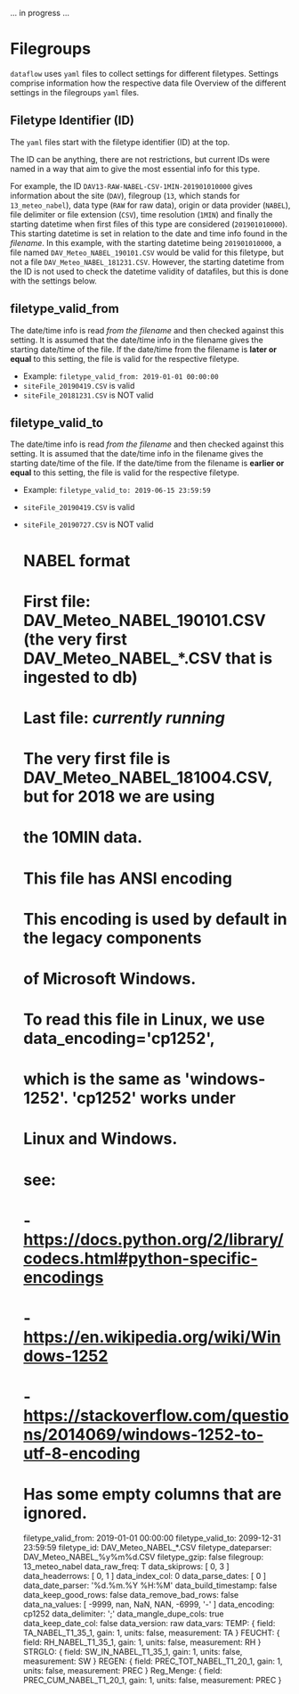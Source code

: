 ... in progress ...
  
# Filegroups

`dataflow` uses `yaml` files to collect settings for different filetypes.
Settings comprise information how the respective data file 
Overview of the different settings in the filegroups `yaml` files.

## Filetype Identifier (ID)
The `yaml` files start with the filetype identifier (ID) at the top.
  
The ID can be anything, there are not restrictions, but current IDs were named in a
way that aim to give the most essential info for this type.
  
For example, the ID `DAV13-RAW-NABEL-CSV-1MIN-201901010000` gives information
about the site (`DAV`), filegroup (`13`, which stands for `13_meteo_nabel`),
data type (`RAW` for raw data), origin or data provider (`NABEL`), file delimiter
or file extension (`CSV`), time resolution (`1MIN`) and finally the starting datetime
when first files of this type are considered (`201901010000`). This starting datetime
is set in relation to the date and time info found in the *filename*. In this example,
with the starting datetime being `201901010000`, a file named `DAV_Meteo_NABEL_190101.CSV`
would be valid for this filetype, but not a file `DAV_Meteo_NABEL_181231.CSV`. However,
the starting datetime from the ID is not used to check the datetime validity of datafiles,
but this is done with the settings below.
  
## filetype_valid_from
The date/time info is read *from the filename* and then checked against
this setting. It is assumed that the date/time info in the filename
gives the starting date/time of the file. If the date/time from the
filename is **later or equal** to this setting, the file is valid for the
respective filetype.
- Example: `filetype_valid_from: 2019-01-01 00:00:00`
- `siteFile_20190419.CSV` is valid
- `siteFile_20181231.CSV` is NOT valid
  
## filetype_valid_to
The date/time info is read *from the filename* and then checked against
this setting. It is assumed that the date/time info in the filename
gives the starting date/time of the file. If the date/time from the
filename is **earlier or equal** to this setting, the file is valid for the
respective filetype.
- Example: `filetype_valid_to: 2019-06-15 23:59:59`
- `siteFile_20190419.CSV` is valid
- `siteFile_20190727.CSV` is NOT valid



  # NABEL format
  # First file: DAV_Meteo_NABEL_190101.CSV (the very first DAV_Meteo_NABEL_*.CSV that is ingested to db)
  # Last file:  *currently running*
  # The very first file is DAV_Meteo_NABEL_181004.CSV, but for 2018 we are using
  #   the 10MIN data.
  # **This file has ANSI encoding**
  #   This encoding is used by default in the legacy components
  #   of Microsoft Windows.
  #   To read this file in Linux, we use data_encoding='cp1252',
  #   which is the same as 'windows-1252'. 'cp1252' works under
  #   Linux and Windows.
  #   see:
  #     - https://docs.python.org/2/library/codecs.html#python-specific-encodings
  #     - https://en.wikipedia.org/wiki/Windows-1252
  #     - https://stackoverflow.com/questions/2014069/windows-1252-to-utf-8-encoding
  # Has some empty columns that are ignored.
  filetype_valid_from: 2019-01-01 00:00:00
  filetype_valid_to: 2099-12-31 23:59:59
  filetype_id: DAV_Meteo_NABEL_*.CSV
  filetype_dateparser: DAV_Meteo_NABEL_%y%m%d.CSV
  filetype_gzip: false
  filegroup: 13_meteo_nabel
  data_raw_freq: T
  data_skiprows: [ 0, 3 ]
  data_headerrows: [ 0, 1 ]
  data_index_col: 0
  data_parse_dates: [ 0 ]
  data_date_parser: '%d.%m.%Y %H:%M'
  data_build_timestamp: false
  data_keep_good_rows: false
  data_remove_bad_rows: false
  data_na_values: [ -9999, nan, NaN, NAN, -6999, '-' ]
  data_encoding: cp1252
  data_delimiter: ';'
  data_mangle_dupe_cols: true
  data_keep_date_col: false
  data_version: raw
  data_vars:
    TEMP: { field: TA_NABEL_T1_35_1, gain: 1, units: false, measurement: TA }
    FEUCHT: { field: RH_NABEL_T1_35_1, gain: 1, units: false, measurement: RH }
    STRGLO: { field: SW_IN_NABEL_T1_35_1, gain: 1, units: false, measurement: SW }
    REGEN: { field: PREC_TOT_NABEL_T1_20_1, gain: 1, units: false, measurement: PREC }
    Reg_Menge: { field: PREC_CUM_NABEL_T1_20_1, gain: 1, units: false, measurement: PREC }